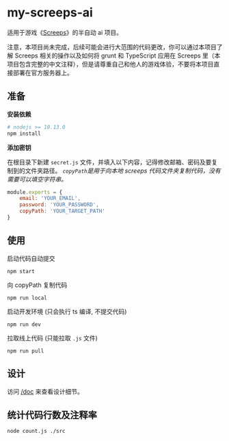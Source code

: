 # my-screeps-ai

适用于游戏《[Screeps](https://screeps.com/a/#!/map)》的半自动 ai 项目。

注意，本项目尚未完成，后续可能会进行大范围的代码更改，你可以通过本项目了解 Screeps 相关的操作以及如何将 grunt 和 TypeScript 应用在 Screeps 里（本项目包含完整的中文注释），但是请尊重自己和他人的游戏体验，不要将本项目直接部署在官方服务器上。

## 准备

**安装依赖**

```bash
# nodejs >= 10.13.0
npm install
```

**添加密钥**

在根目录下新建 `secret.js` 文件，并填入以下内容，记得修改邮箱、密码及要复制到的文件夹路径。
*`copyPath`是用于向本地 screeps 代码文件夹复制代码，没有需要可以填空字符串。*

```js
module.exports = {
    email: 'YOUR_EMAIL',
    password: 'YOUR_PASSWORD',
    copyPath: 'YOUR_TARGET_PATH'
}
```

## 使用

启动代码自动提交

```
npm start
```

向 copyPath 复制代码

```
npm run local
```

启动开发环境 (只会执行 ts 编译, 不提交代码)

```
npm run dev
```

拉取线上代码 (只能拉取 `.js` 文件)

```
npm run pull
```

## 设计

访问 [/doc](https://github.com/HoPGoldy/my-screeps-ai/tree/master/doc) 来查看设计细节。

## 统计代码行数及注释率

```
node count.js ./src
```